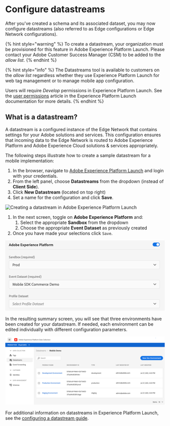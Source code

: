 # Configure datastreams

After you've created a schema and its associated dataset, you may now configure datastreams \(also referred to as Edge configurations or Edge Network configurations\).

{% hint style="warning" %}
To create a datastream, your organization must be provisioned for this feature in Adobe Experience Platform Launch. Please contact your Adobe Customer Success Manager \(CSM\) to be added to the _allow list_.
{% endhint %}

{% hint style="info" %}
The Datastreams tool is available to customers on the _allow list_ regardless whether they use Experience Platform Launch for web tag management or to manage mobile app configuration.

Users will require _Develop_ permissions in Experience Platform Launch. See the [user permissions](https://docs.adobe.com/content/help/en/launch/using/reference/admin/user-permissions.html) article in the Experience Platform Launch documentation for more details.
{% endhint %}

## What is a datastream?

A datastream is a configured instance of the Edge Network that contains settings for your Adobe solutions and services. This configuration ensures that incoming data to the Edge Network is routed to Adobe Experience Platform and Adobe Experience Cloud solutions & services appropriately.

The following steps illustrate how to create a sample datastream for a mobile implementation:

1. In the browser, navigate to [Adobe Experience Platform Launch](https://experience.adobe.com/launch) and login with your credentials.
2. From the left panel, choose **Datastreams** from the dropdown \(instead of **Client Side**\).
3. Click **New Datastream** \(located on top right\)
4. Set a name for the configuration and click **Save**.

![Creating a datastream in Adobe Experience Platform Launch](https://github.com/Adobe-Marketing-Cloud/aep-sdks-documentation/tree/246853d4cb8bc473495a38d8b99df6e3f68c409c/.gitbook/assets/create-datastream.png?alt=media)

1. In the next screen, toggle on **Adobe Experience Platform** and:
   1. Select the appropriate **Sandbox** from the dropdown
   2. Choose the appropriate **Event Dataset** as previously created
2. Once you have made your selections click `Save`.

![Configuring your datastream in Adobe Experience Platform Launch](../.gitbook/assets/datastreams-enable-aep.png)

In the resulting summary screen, you will see that three environments have been created for your datastream. If needed, each environment can be edited individually with different configuration parameters.

![Environment IDs for your Datastream](../.gitbook/assets/datastreams-environments.png)

For additional information on datastreams in Experience Platform Launch, see the [configuring a datastream guide](https://experienceleague.adobe.com/docs/experience-platform/edge/fundamentals/datastreams.html).

